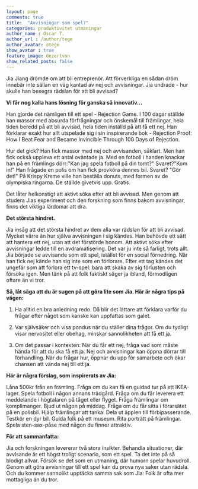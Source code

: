```yaml
---
layout: page
comments: true
title:  "Avvisningar som spel?"
categories: produktivitet utmaningar 
author_name : Oscar T.
author_url : /author/tege
author_avatar: otege
show_avatar : true
feature_image: dezertvan
show_related_posts: false
---
```


Jia Jiang drömde om att bli entreprenör. Att förverkliga en sådan dröm innebär inte sällan en väg kantad av nej och avvisningar. 
Jia undrade - hur skulle han besegra rädslan för att bli avvisad? 

**Vi får nog kalla hans lösning för ganska så innovativ...**

Han gjorde det nämligen till ett spel - Rejection Game. I 100 dagar ställde han massor med absurda 
förfrågningar och önskemål till främlingar, hela tiden beredd på att bli avvisad, hela tiden inställd på att få ett nej. 
Han förklarar exakt hur allt utspelade sig i sin inspirerande bok - 
Rejection Proof: How I Beat Fear and Became Invincible Through 100 Days of Rejection.

Hur det gick? Han fick massor med nej och avvisanden, såklart. Men han fick också uppleva ett antal oväntade ja.
Med en fotboll i handen knackar han på en främlings dörr:"Kan jag spela fotboll på din tomt?" 
Svaret?"Kom in!" Han frågade en polis om han fick provköra dennes bil. Svaret? "Gör det!"
På Krispy Kreme ville han beställa donuts, med formen av de olympiska ringarna.
De ställde givetvis upp. Gratis.

Det låter helkonstigt att aktivt söka efter att bli avvisad. Men genom att studera Jias experiment och den forskning som finns 
bakom avvisningar, finns det viktiga lärdomar att dra.

**Det största hindret.**

Jia insåg att det största hindret av dem alla var rädslan för att bli avvisad. Mycket värre än hur själva avvisningen i sig kändes. 
Han behövde ett sätt att hantera ett nej, utan att det förstörde honom. Att aktivt söka efter avvisningar ledde till en avdramatisering. 
Det var ju inte så farligt, trots allt.
Jia började se avvisande som ett spel, istället för en social förnedring. När han fick nej kände han sig inte som en förlorare. 
Efter ett tag kändes det ungefär som att förlora ett tv-spel: bara att skaka av sig förlusten och försöka igen. 
Men tänk på att folk faktiskt säger ja ibland, förmodligen oftare än vi tror.


**Så, låt säga att du är sugen på att göra lite som Jia. Här är några tips på vägen:**

1. Ha alltid en bra anledning redo. Då blir det lättare att förklara varför du frågar efter något som kanske kan uppfattas som galet.

2. Var självsäker och visa pondus när du ställer dina frågor. Om du tydligt visar nervositet eller obehag, minskar sannolikheten att 
få ett ja.

3. Om det passar i kontexten: När du får ett nej, fråga vad som måste hända för att du ska få ett ja. Nej och avvisningar kan öppna 
dörrar till förhandling. När du frågar hur, öppnar du upp för samarbete och ökar chansen att vända nej till ett ja.


**Här är några förslag, som inspirerats av Jia:**

Låna 500kr från en främling.
Fråga om du kan få en guidad tur på ett IKEA-lager.
Spela fotboll i någon annans trädgård.
Fråga om du får leverera ett meddelande i högtalaren på tåget eller flyget.
Fråga främlingar om komplimanger.
Bjud ut någon på middag.
Fråga om du får sitta i förarsätet på en polisbil.
Hjälp främlingar att tanka.
Dela ut äpplen till förbipasserande.
Testkör en dyr bil.
Guida folk på ett museum.
Rita porträtt på främlingar.
Spela sten-sax-påse med någon du finner attraktiv.

**För att sammanfatta:**

Jia och forskningen levererar två stora insikter. Behandla situationer, där avvisande är ett högst troligt scenario, som ett spel. 
Ta det inte på så blodigt allvar. Försök se det som en utmaning, där humorn spelar huvudroll. Genom att göra avvisningar till ett 
spel kan du prova nya saker utan rädsla. Och du kommer sannolikt upptäcka samma sak som Jia: Folk är ofta mer mottagliga än du tror.
